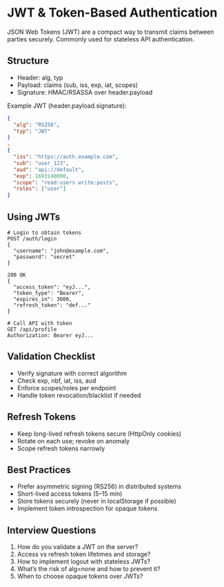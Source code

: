 # JWT & Token-Based Authentication

JSON Web Tokens (JWT) are a compact way to transmit claims between parties securely. Commonly used for stateless API authentication.

## Structure

- Header: alg, typ
- Payload: claims (sub, iss, exp, iat, scopes)
- Signature: HMAC/RSASSA over header.payload

Example JWT (header.payload.signature):
```json
{
  "alg": "RS256",
  "typ": "JWT"
}
.
{
  "iss": "https://auth.example.com",
  "sub": "user_123",
  "aud": "api://default",
  "exp": 1693140000,
  "scope": "read:users write:posts",
  "roles": ["user"]
}
```

## Using JWTs

```http
# Login to obtain tokens
POST /auth/login
{
  "username": "john@example.com",
  "password": "secret"
}

200 OK
{
  "access_token": "eyJ...",
  "token_type": "Bearer",
  "expires_in": 3600,
  "refresh_token": "def..."
}

# Call API with token
GET /api/profile
Authorization: Bearer eyJ...
```

## Validation Checklist

- Verify signature with correct algorithm
- Check exp, nbf, iat, iss, aud
- Enforce scopes/roles per endpoint
- Handle token revocation/blacklist if needed

## Refresh Tokens

- Keep long-lived refresh tokens secure (HttpOnly cookies)
- Rotate on each use; revoke on anomaly
- Scope refresh tokens narrowly

## Best Practices

- Prefer asymmetric signing (RS256) in distributed systems
- Short-lived access tokens (5–15 min)
- Store tokens securely (never in localStorage if possible)
- Implement token introspection for opaque tokens

## Interview Questions

1. How do you validate a JWT on the server?
2. Access vs refresh token lifetimes and storage?
3. How to implement logout with stateless JWTs?
4. What’s the risk of alg=none and how to prevent it?
5. When to choose opaque tokens over JWTs?

